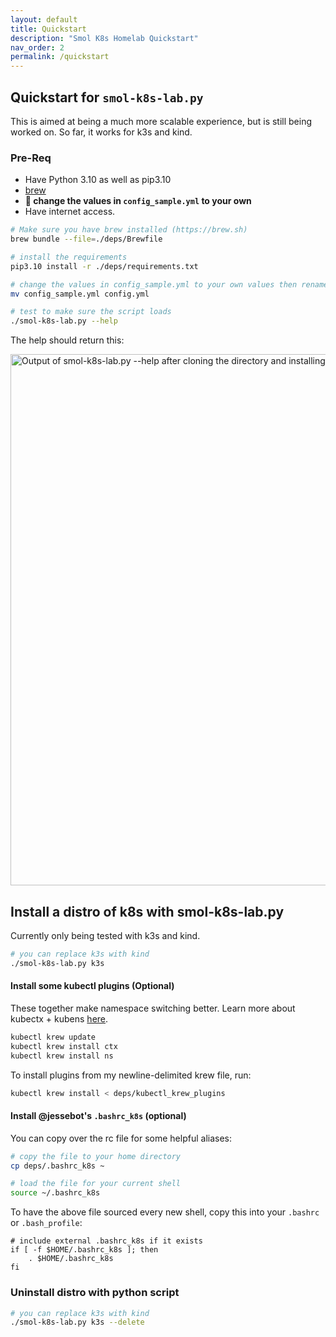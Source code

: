 ```yaml
---
layout: default
title: Quickstart
description: "Smol K8s Homelab Quickstart"
nav_order: 2
permalink: /quickstart
---
```


## Quickstart for `smol-k8s-lab.py`
This is aimed at being a much more scalable experience, but is still being worked on. So far, it works for k3s and kind.

### Pre-Req
- Have Python 3.10 as well as pip3.10
- [brew](https://brew.sh)
- **:bell: change the values in `config_sample.yml` to your own**
- Have internet access.

```bash
# Make sure you have brew installed (https://brew.sh)
brew bundle --file=./deps/Brewfile

# install the requirements
pip3.10 install -r ./deps/requirements.txt

# change the values in config_sample.yml to your own values then rename it
mv config_sample.yml config.yml

# test to make sure the script loads
./smol-k8s-lab.py --help
```

The help should return this:

<img src="https://raw.githubusercontent.com/jessebot/smol_k8s_homelab/main/docs/screenshots/help_txt.png" width="850" alt="Output of smol-k8s-lab.py --help after cloning the directory and installing the prerequisites.">


## Install a distro of k8s with smol-k8s-lab.py
Currently only being tested with k3s and kind.
```bash
# you can replace k3s with kind
./smol-k8s-lab.py k3s
```

#### Install some kubectl plugins (Optional)
These together make namespace switching better. Learn more about kubectx + kubens [here](https://github.com/ahmetb/kubectx).
```bash
kubectl krew update
kubectl krew install ctx
kubectl krew install ns
```
To install plugins from my newline-delimited krew file, run:
```bash
kubectl krew install < deps/kubectl_krew_plugins
```

#### Install @jessebot's `.bashrc_k8s` (optional)
You can copy over the rc file for some helpful aliases:
```bash
# copy the file to your home directory
cp deps/.bashrc_k8s ~

# load the file for your current shell
source ~/.bashrc_k8s
```
To have the above file sourced every new shell, copy this into your `.bashrc` or `.bash_profile`:
```
# include external .bashrc_k8s if it exists
if [ -f $HOME/.bashrc_k8s ]; then
    . $HOME/.bashrc_k8s
fi
```

### Uninstall distro with python script
```bash
# you can replace k3s with kind
./smol-k8s-lab.py k3s --delete
```
